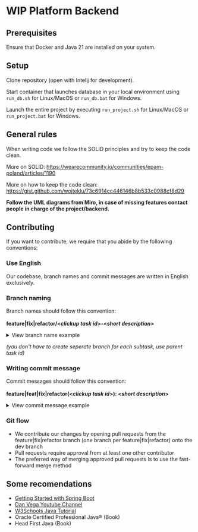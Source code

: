 # WIP Platform Backend

## Prerequisites

Ensure that Docker and Java 21 are installed on your system.

## Setup

Clone repository (open with Intelij for development).

Start container that launches database in your local environment using `run_db.sh` for Linux/MacOS or `run_db.bat` for Windows.

Launch the entire project by executing `run_project.sh` for Linux/MacOS or `run_project.bat` for Windows.

## General rules

When writing code we follow the SOLID principles and try to keep the code clean.

More on SOLID: https://wearecommunity.io/communities/epam-poland/articles/1190

More on how to keep the code clean: https://gist.github.com/wojteklu/73c6914cc446146b8b533c0988cf8d29

**Follow the UML diagrams from Miro, in case of missing features contact people in charge of the project/backend.**

## Contributing
	
If you want to contribute, we require that you abide by the following conventions:

### Use English

Our codebase, branch names and commit messages are written in English exclusively.

### Branch naming

Branch names should follow this convention:<br><br>
**feature|fix|refactor/<*clickup task id*>-<*short description*>**

<details>
<summary>View branch name example</summary>

`feature/86bwy155h-email-password-authorization`
</details>

*(you don't have to create seperate branch for each subtask, use parent task id)*

### Writing commit message

Commit messages should follow this convention:<br><br>
**feature|feat|fix|refactor(<*clickup task id*>): <*short description*>**


<details>
<summary>View commit message example</summary>

`feature(86bwy155h): create and implement login handling`
</details>

### Git flow

- We contribute our changes by opening pull requests from the feature|fix|refactor branch (one branch per feature|fix|refactor) onto the dev branch
- Pull requests require approval from at least one other contributor
- The preferred way of merging approved pull requests is to use the fast-forward merge method

## Some recomendations 

- [Getting Started with Spring Boot](https://spring.io/guides/gs/rest-service)
- [Dan Vega Youtube Channel](https://www.youtube.com/@DanVega)
- [W3Schools Java Tutorial](https://www.w3schools.com/java/)
- Oracle Certified Professional Java® (Book)
- Head First Java (Book)
